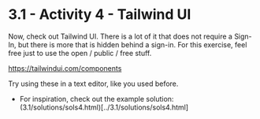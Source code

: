 # 3.1 - Activity 4 - Tailwind UI


Now, check out Tailwind UI. There is a lot of it that does not require a
Sign-In, but there is more that is hidden behind a sign-in. For this exercise,
feel free just to use the open / public / free stuff.

<https://tailwindui.com/components>

Try using these in a text editor, like you used before.

- For inspiration, check out the example solution: (3.1/solutions/sols4.html)[../3.1/solutions/sols4.html]


<!--



-----------------


Challenge 1:
-----------------------------------------------------

* Objective: Start

1. Open [challenge1.html](./challenge1.html) in your text editor and browser.

2. Examine the existing code.

3. Observe the results in your browser

4. Fix the code to achieve the results.



-----------------





Challenge 2:
----------------------------------


* Objective:

1. Open [challenge2.html](./challenge2.html) in your text editor and browser.

2. Examine the existing code.

3. Observe the results in your browser

4. Fix the code to achieve the results.


-----------------


Challenge 3:
----------------------------------


* Objective:

1. Open [challenge3.html](./challenge3.html) in your text editor and browser.

2. Examine the existing code.

3. Observe the results in your browser

4. Fix the code to achieve the results.



----------------------------------



Challenge 4:
----------------------------------

* Objective:

1. Open [challenge4.html](./challenge4.html) in your text editor and browser.

2. Examine the existing code.

3. Observe the results in your browser

4. Fix the code to achieve the results.
-->

